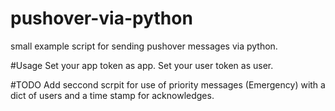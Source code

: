 # pushover-via-python
small example script for sending pushover messages via python.

#Usage
Set your app token as app.
Set your user token as user.

#TODO
Add seccond scrpit for use of priority messages (Emergency) with a dict of users and a time stamp for acknowledges.



